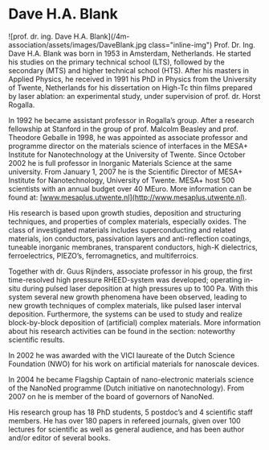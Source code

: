 # Dave H.A. Blank

![prof. dr. ing. Dave H.A. Blank](/4m-association/assets/images/DaveBlank.jpg class="inline-img") Prof. Dr. Ing. Dave H.A. Blank was born in 1953 in Amsterdam, Netherlands. He started his studies on the primary technical school (LTS), followed by the secondary (MTS) and higher technical school (HTS). After his masters in Applied Physics, he received in 1991 his PhD in Physics from the University of Twente, Netherlands for his dissertation on High-Tc thin films prepared by laser ablation: an experimental study, under supervision of prof. dr. Horst Rogalla.
<!--break-->
In 1992 he became assistant professor in Rogalla’s group. After a research fellowship at Stanford in the group of prof. Malcolm Beasley and prof. Theodore Geballe in 1998, he was appointed as associate professor and programme director on the materials science of interfaces in the MESA+ Institute for Nanotechnology at the University of Twente. Since October 2002 he is full professor in Inorganic Materials Science at the same university. From January 1, 2007 he is the Scientific Director of MESA+ Institute for Nanotechnology, University of Twente. MESA+ host 500 scientists with an annual budget over 40 MEuro. More information can be found at: [www.mesaplus.utwente.nl](http://www.mesaplus.utwente.nl). 

His research is based upon growth studies, deposition and structuring techniques, and properties of complex materials, especially oxides. The class of investigated materials includes superconducting and related materials, ion conductors, passivation layers and anti-reflection coatings, tuneable inorganic membranes, transparent conductors, high-K dielectrics, ferroelectrics, PIEZO’s, ferromagnetics, and multiferroics. 

Together with dr. Guus Rijnders, associate professor in his group, the first time-resolved high pressure RHEED-system was developed; operating in-situ during pulsed laser deposition at high pressures up to 100 Pa. With this system several new growth phenomena have been observed, leading to new growth techniques of complex materials, like pulsed laser interval deposition. Furthermore, the systems can be used to study and realize block-by-block deposition of (artificial) complex materials. More information about his research activities can be found in the section: noteworthy scientific results.

In 2002 he was awarded with the VICI laureate of the Dutch Science Foundation (NWO) for his work on artificial materials for nanoscale devices. 

In 2004 he became Flagship Captain of nano-electronic materials science of the NanoNed programme (Dutch initiative on nanotechnology). From 2007 on he is member of the board of governors of NanoNed.

His research group has 18 PhD students, 5 postdoc’s and 4 scientific staff members. He has over 180 papers in refereed journals, given over 100 lectures for scientific as well as general audience, and has been author and/or editor of several books.
